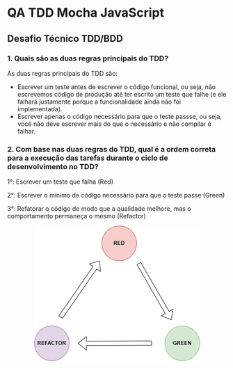 # QA TDD Mocha JavaScript

## Desafio Técnico TDD/BDD

### 1. Quais são as duas regras principais do TDD?

As duas regras principais do TDD são:
- Escrever um teste antes de escrever o código funcional, ou seja, não escrevemos código de produção até ter escrito um teste que falhe (e ele falhará justamente porque a funcionalidade ainda não foi implementada).
- Escrever apenas o código necessário para que o teste passse, ou seja, você não deve escrever mais do que o necessário e não compilar é falhar.

### 2. Com base nas duas regras do TDD, qual é a ordem correta para a execução das tarefas durante o ciclo de desenvolvimento no TDD?

1°: Escrever um teste que falha (Red)

2°: Escrever o mínimo de código necessário para que o teste passe (Green)

3°: Refatorar o código de modo que a qualidade melhore, mas o comportamento permaneça o mesmo (Refactor)

<div style="text-align:center">
  <img src="imagens/bdd.drawio.png" alt="Esquemático do BDD" />
</div>